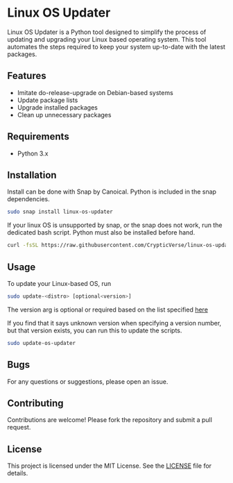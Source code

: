 # Linux OS Updater

Linux OS Updater is a Python tool designed to simplify the process of updating and upgrading your Linux based operating system. This tool automates the steps required to keep your system up-to-date with the latest packages.

## Features

- Imitate do-release-upgrade on Debian-based systems
- Update package lists
- Upgrade installed packages
- Clean up unnecessary packages

## Requirements

- Python 3.x

## Installation

Install can be done with Snap by Canoical.
Python is included in the snap dependencies.

```sh
sudo snap install linux-os-updater
```

If your linux OS is unsupported by snap, or the snap does not work, run the dedicated bash script.
Python must also be installed before hand.
```bash
curl -fsSL https://raw.githubusercontent.com/CrypticVerse/linux-os-updater/refs/heads/master/install.sh | bash
```

## Usage

To update your Linux-based OS, run
```sh
sudo update-<distro> [optional<version>]
```
The version arg is optional or required based on the list specified [here](https://github.com/CrypticVerse/linux-os-updater/wiki/command-args)

If you find that it says unknown version when specifying a version number, but that version exists, you can run this to update the scripts.
```bash
sudo update-os-updater
```

## Bugs

For any questions or suggestions, please open an issue.

## Contributing

Contributions are welcome! Please fork the repository and submit a pull request.

## License

This project is licensed under the MIT License. See the [LICENSE](LICENSE) file for details.